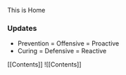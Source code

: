This is Home

### Updates






- Prevention = Offensive = Proactive
- Curing = Defensive = Reactive

[[Contents]]
![[Contents]]